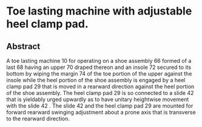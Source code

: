 # Toe lasting machine with adjustable heel clamp pad.

## Abstract
A toe lasting machine 10 for operating on a shoe assembly 66 formed of a last 68 having an upper 70 draped thereon and an insole 72 secured to its bottom by wiping the margin 74 of the toe portion of the upper against the insole while the heel portion of the shoe assembly is engaged by a heel clamp pad 29 that is moved in a rearward direction against the heel portion of the shoe assembly. The heel clamp pad 29 is so connected to a slide 42 that is yieldably urged upwardly as to have unitary heightwise movement with the slide 42 . The slide 42 and the heel clamp pad 29 are mounted for forward rearward swinging adjustment about a prone axis that is transverse to the rearward direction.